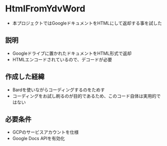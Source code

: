 # HtmlFromYdvWord
- 本プロジェクトではGoogleドキュメントをHTMLにして返却する事を試した

## 説明
- Googleドライブに置かれたドキュメントをHTML形式で返却
- HTMLエンコードされているので、デコードが必要

## 作成した経緯
- Bardを使いながらコーディングするのをためす
- コーディングをお試し刷るのが目的であるため、このコード自体は実用的ではない

## 必要条件
- GCPのサービスアカウントを仕様
- Google Docs APIを有効化

